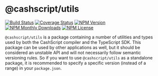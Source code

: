 # @cashscript/utils

[![Build Status](https://github.com/CashScript/cashscript/actions/workflows/github-actions.yml/badge.svg)](https://github.com/CashScript/cashscript/actions/workflows/github-actions.yml)
[![Coverage Status](https://img.shields.io/codecov/c/github/CashScript/cashscript.svg)](https://codecov.io/gh/CashScript/cashscript)
[![NPM Version](https://img.shields.io/npm/v/@cashscript/utils.svg)](https://www.npmjs.com/package/@cashscript/utils)
[![NPM Monthly Downloads](https://img.shields.io/npm/dm/@cashscript/utils.svg)](hhttps://www.npmjs.com/package/@cashscript/utils)
[![NPM License](https://img.shields.io/npm/l/@cashscript/utils.svg)](https://www.npmjs.com/package/@cashscript/utils)

`@cashscript/utils` is a package containing a number of utilities and types used by both the CashScript compiler and the TypeScript SDK. This package can be used by other applications as well, but it should be considered an unstable API and will not necessarily follow semantic versioning rules. So if you want to use `@cashscript/utils` as a standalone package, it is recommended to specify a specific version (instead of a range) in your `package.json`.
